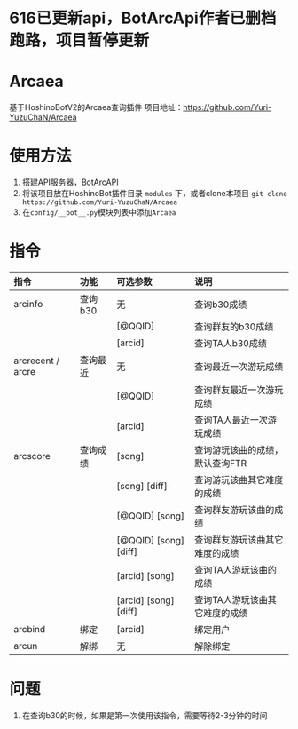 # 616已更新api，BotArcApi作者已删档跑路，项目暂停更新

# Arcaea

基于HoshinoBotV2的Arcaea查询插件
项目地址：https://github.com/Yuri-YuzuChaN/Arcaea

# 使用方法

1. 搭建API服务器，[BotArcAPI](https://github.com/TheSnowfield/BotArcAPI)
2. 将该项目放在HoshinoBot插件目录 `modules` 下，或者clone本项目 `git clone https://github.com/Yuri-YuzuChaN/Arcaea`
3. 在`config/__bot__.py`模块列表中添加`Arcaea`

# 指令

| 指令              | 功能     | 可选参数              | 说明                            |
| :---------------- | :------- | :-------------------- | :------------------------------ |
| arcinfo           | 查询b30  | 无                    | 查询b30成绩                     |
|                   |          | [@QQID]               | 查询群友的b30成绩               |
|                   |          | [arcid]              | 查询TA人b30成绩                 |
| arcrecent / arcre | 查询最近 | 无                    | 查询最近一次游玩成绩            |
|                   |          | [@QQID]               | 查询群友最近一次游玩成绩        |
|                   |          | [arcid]              | 查询TA人最近一次游玩成绩        |
| arcscore          | 查询成绩 | [song]                | 查询游玩该曲的成绩，默认查询FTR |
|                   |          | [song] [diff]         | 查询游玩该曲其它难度的成绩      |
|                   |          | [@QQID] [song]            | 查询群友游玩该曲的成绩          |
|                   |          | [@QQID] [song] [diff]     | 查询群友游玩该曲其它难度的成绩  |
|                   |          | [arcid] [song]        | 查询TA人游玩该曲的成绩          |
|                   |          | [arcid] [song] [diff] | 查询TA人游玩该曲其它难度的成绩  |
| arcbind           | 绑定     | [arcid]               | 绑定用户                        |
| arcun             | 解绑     | 无                    | 解除绑定                        |

# 问题

1. 在查询b30的时候，如果是第一次使用该指令，需要等待2-3分钟的时间
